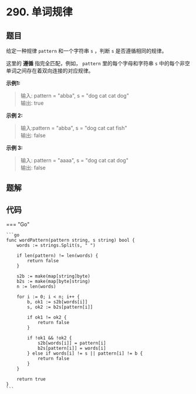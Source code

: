 # 290. 单词规律

## 题目
给定一种规律 `pattern` 和一个字符串 `s` ，判断 `s` 是否遵循相同的规律。

这里的 **遵循** 指完全匹配，例如， `pattern` 里的每个字母和字符串 `s` 中的每个非空单词之间存在着双向连接的对应规律。

 

**示例1:**

> 输入: pattern = "abba", s = "dog cat cat dog"  
> 输出: true

**示例 2:**

> 输入:pattern = "abba", s = "dog cat cat fish"  
> 输出: false


**示例 3:**

> 输入: pattern = "aaaa", s = "dog cat cat dog"  
> 输出: false

## 题解


## 代码

=== "Go"

    ```go
    func wordPattern(pattern string, s string) bool {
        words := strings.Split(s, " ")

        if len(pattern) != len(words) {
            return false
        }

        s2b := make(map[string]byte)
        b2s := make(map[byte]string)
        n := len(words)

        for i := 0; i < n; i++ {
            b, ok1 := s2b[words[i]]
            s, ok2 := b2s[pattern[i]]

            if ok1 != ok2 {
                return false
            }

            if !ok1 && !ok2 {
                s2b[words[i]] = pattern[i]
                b2s[pattern[i]] = words[i]
            } else if words[i] != s || pattern[i] != b {
                return false
            }
        }

        return true
    }
    ```
